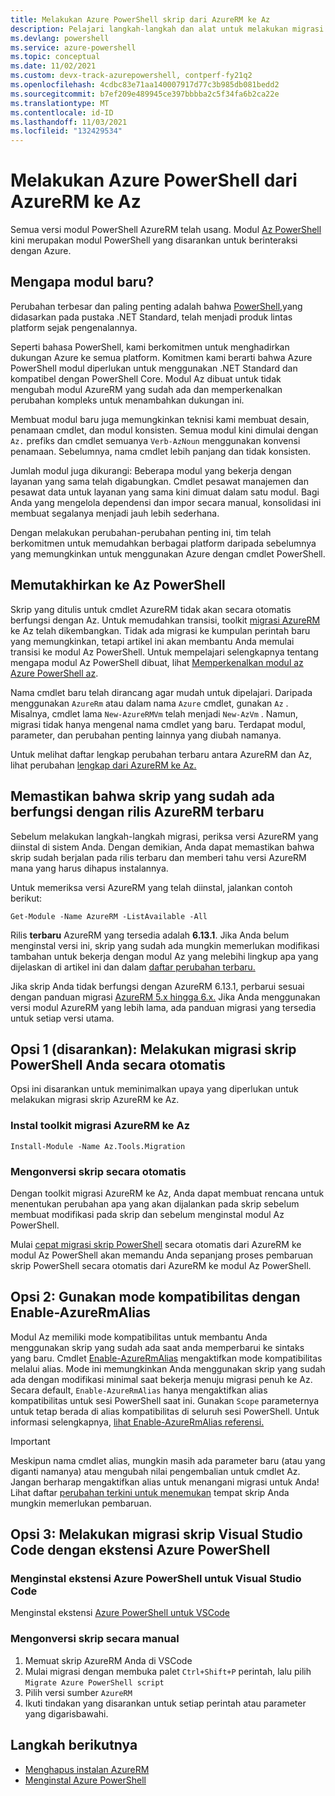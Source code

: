 ```yaml
---
title: Melakukan Azure PowerShell skrip dari AzureRM ke Az
description: Pelajari langkah-langkah dan alat untuk melakukan migrasi Azure PowerShell skrip dari AzureRM ke modul Az PowerShell yang baru.
ms.devlang: powershell
ms.service: azure-powershell
ms.topic: conceptual
ms.date: 11/02/2021
ms.custom: devx-track-azurepowershell, contperf-fy21q2
ms.openlocfilehash: 4cdbc83e71aa140007917d77c3b985db081bedd2
ms.sourcegitcommit: b7ef209e489945ce397bbbba2c5f34fa6b2ca22e
ms.translationtype: MT
ms.contentlocale: id-ID
ms.lasthandoff: 11/03/2021
ms.locfileid: "132429534"
---
```

# <a name="migrate-azure-powershell-from-azurerm-to-az"></a>Melakukan Azure PowerShell dari AzureRM ke Az

Semua versi modul PowerShell AzureRM telah usang. Modul [Az PowerShell](install-az-ps.md) kini merupakan modul PowerShell yang disarankan untuk berinteraksi dengan Azure.

## <a name="why-a-new-module"></a>Mengapa modul baru?

Perubahan terbesar dan paling penting adalah bahwa [PowerShell,](/powershell/scripting/overview)yang didasarkan pada pustaka .NET Standard, telah menjadi produk lintas platform sejak pengenalannya.

Seperti bahasa PowerShell, kami berkomitmen untuk menghadirkan dukungan Azure ke semua platform. Komitmen kami berarti bahwa Azure PowerShell modul diperlukan untuk menggunakan .NET Standard dan kompatibel dengan PowerShell Core. Modul Az dibuat untuk tidak mengubah modul AzureRM yang sudah ada dan memperkenalkan perubahan kompleks untuk menambahkan dukungan ini.

Membuat modul baru juga memungkinkan teknisi kami membuat desain, penamaan cmdlet, dan modul konsisten. Semua modul kini dimulai dengan `Az.` prefiks dan cmdlet semuanya `Verb-AzNoun` menggunakan konvensi penamaan. Sebelumnya, nama cmdlet lebih panjang dan tidak konsisten.

Jumlah modul juga dikurangi: Beberapa modul yang bekerja dengan layanan yang sama telah digabungkan. Cmdlet pesawat manajemen dan pesawat data untuk layanan yang sama kini dimuat dalam satu modul. Bagi Anda yang mengelola dependensi dan impor secara manual, konsolidasi ini membuat segalanya menjadi jauh lebih sederhana.

Dengan melakukan perubahan-perubahan penting ini, tim telah berkomitmen untuk memudahkan berbagai platform daripada sebelumnya yang memungkinkan untuk menggunakan Azure dengan cmdlet PowerShell.

## <a name="upgrading-to-az-powershell"></a>Memutakhirkan ke Az PowerShell

Skrip yang ditulis untuk cmdlet AzureRM tidak akan secara otomatis berfungsi dengan Az. Untuk memudahkan transisi, toolkit [migrasi AzureRM](https://github.com/Azure/azure-powershell-migration) ke Az telah dikembangkan. Tidak ada migrasi ke kumpulan perintah baru yang memungkinkan, tetapi artikel ini akan membantu Anda memulai transisi ke modul Az PowerShell. Untuk mempelajari selengkapnya tentang mengapa modul Az PowerShell dibuat, lihat [Memperkenalkan modul az Azure PowerShell az](new-azureps-module-az.md).

Nama cmdlet baru telah dirancang agar mudah untuk dipelajari. Daripada menggunakan `AzureRm` atau dalam nama `Azure` cmdlet, gunakan `Az` . Misalnya, cmdlet lama `New-AzureRMVm` telah menjadi `New-AzVm` .
Namun, migrasi tidak hanya mengenal nama cmdlet yang baru. Terdapat modul, parameter, dan perubahan penting lainnya yang diubah namanya.

Untuk melihat daftar lengkap perubahan terbaru antara AzureRM dan Az, lihat perubahan [lengkap dari AzureRM ke Az.](migrate-az-1.0.0.md)

## <a name="ensure-existing-scripts-work-with-the-latest-azurerm-release"></a>Memastikan bahwa skrip yang sudah ada berfungsi dengan rilis AzureRM terbaru

Sebelum melakukan langkah-langkah migrasi, periksa versi AzureRM yang diinstal di sistem Anda.
Dengan demikian, Anda dapat memastikan bahwa skrip sudah berjalan pada rilis terbaru dan memberi tahu versi AzureRM mana yang harus dihapus instalannya.

Untuk memeriksa versi AzureRM yang telah diinstal, jalankan contoh berikut:

```azurepowershell
Get-Module -Name AzureRM -ListAvailable -All
```

Rilis **terbaru** AzureRM yang tersedia adalah **6.13.1**. Jika Anda belum menginstal versi ini, skrip yang sudah ada mungkin memerlukan modifikasi tambahan untuk bekerja dengan modul Az yang melebihi lingkup apa yang dijelaskan di artikel ini dan dalam [daftar perubahan terbaru.](migrate-az-1.0.0.md)

Jika skrip Anda tidak berfungsi dengan AzureRM 6.13.1, perbarui sesuai dengan panduan migrasi [AzureRM 5.x hingga 6.x.](/powershell/azure/azurerm/migration-guide.6.0.0) Jika Anda menggunakan versi modul AzureRM yang lebih lama, ada panduan migrasi yang tersedia untuk setiap versi utama.

## <a name="option-1-recommended-automatically-migrate-your-powershell-scripts"></a>Opsi 1 (disarankan): Melakukan migrasi skrip PowerShell Anda secara otomatis

Opsi ini disarankan untuk meminimalkan upaya yang diperlukan untuk melakukan migrasi skrip AzureRM ke Az.

### <a name="install-the-azurerm-to-az-migration-toolkit"></a>Instal toolkit migrasi AzureRM ke Az

```azurepowershell
Install-Module -Name Az.Tools.Migration
```

### <a name="convert-your-scripts-automatically"></a>Mengonversi skrip secara otomatis

Dengan toolkit migrasi AzureRM ke Az, Anda dapat membuat rencana untuk menentukan perubahan apa yang akan dijalankan pada skrip sebelum membuat modifikasi pada skrip dan sebelum menginstal modul Az PowerShell.

Mulai [cepat migrasi skrip PowerShell](quickstart-migrate-azurerm-to-az-automatically.md) secara otomatis dari AzureRM ke modul Az PowerShell akan memandu Anda sepanjang proses pembaruan skrip PowerShell secara otomatis dari AzureRM ke modul Az PowerShell.

## <a name="option-2-use-compatibility-mode-with-enable-azurermalias"></a>Opsi 2: Gunakan mode kompatibilitas dengan Enable-AzureRmAlias

Modul Az memiliki mode kompatibilitas untuk membantu Anda menggunakan skrip yang sudah ada saat anda memperbarui ke sintaks yang baru. Cmdlet [Enable-AzureRmAlias](/powershell/module/az.accounts/enable-azurermalias) mengaktifkan mode kompatibilitas melalui alias. Mode ini memungkinkan Anda menggunakan skrip yang sudah ada dengan modifikasi minimal saat bekerja menuju migrasi penuh ke Az. Secara default, `Enable-AzureRmAlias` hanya mengaktifkan alias kompatibilitas untuk sesi PowerShell saat ini. Gunakan `Scope` parameternya untuk tetap berada di alias kompatibilitas di seluruh sesi PowerShell. Untuk informasi selengkapnya, [lihat Enable-AzureRmAlias referensi.](/powershell/module/az.accounts/enable-azurermalias)

> [!IMPORTANT]
> Meskipun nama cmdlet alias, mungkin masih ada parameter baru (atau yang diganti namanya) atau mengubah nilai pengembalian untuk cmdlet Az. Jangan berharap mengaktifkan alias untuk menangani migrasi untuk Anda! Lihat daftar [perubahan terkini untuk menemukan](migrate-az-1.0.0.md) tempat skrip Anda mungkin memerlukan pembaruan.

## <a name="option-3-migrate-your-scripts-in-visual-studio-code-with-the-azure-powershell-extension"></a>Opsi 3: Melakukan migrasi skrip Visual Studio Code dengan ekstensi Azure PowerShell

### <a name="install-the-azure-powershell-extension-for-visual-studio-code"></a>Menginstal ekstensi Azure PowerShell untuk Visual Studio Code

Menginstal ekstensi [Azure PowerShell untuk VSCode](https://marketplace.visualstudio.com/items?itemName=azps-tools.azps-tools)

### <a name="convert-your-scripts-manually"></a>Mengonversi skrip secara manual

1. Memuat skrip AzureRM Anda di VSCode
2. Mulai migrasi dengan membuka palet `Ctrl+Shift+P` perintah, lalu pilih `Migrate Azure PowerShell script`
3. Pilih versi sumber `AzureRM`
4. Ikuti tindakan yang disarankan untuk setiap perintah atau parameter yang digarisbawahi.

## <a name="next-steps"></a>Langkah berikutnya

* [Menghapus instalan AzureRM](uninstall-az-ps.md#uninstall-the-azurerm-module)
* [Menginstal Azure PowerShell](install-az-ps.md)

